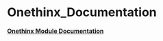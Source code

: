 # Onethinx_Documentation

<a href="https://htmlpreview.github.io/?https://github.com/onethinx/Onethinx_Documentation/blob/main/DoxyDocumentation/html/index.html"><b>Onethinx Module Documentation</b></a>
